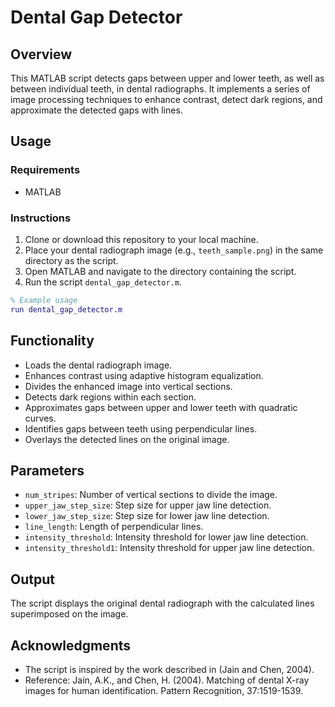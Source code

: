 # Dental Gap Detector

## Overview
This MATLAB script detects gaps between upper and lower teeth, as well as between individual teeth, in dental radiographs. It implements a series of image processing techniques to enhance contrast, detect dark regions, and approximate the detected gaps with lines.

## Usage

### Requirements
- MATLAB

### Instructions
1. Clone or download this repository to your local machine.
2. Place your dental radiograph image (e.g., `teeth_sample.png`) in the same directory as the script.
3. Open MATLAB and navigate to the directory containing the script.
4. Run the script `dental_gap_detector.m`.

```matlab
% Example usage
run dental_gap_detector.m
```

## Functionality

- Loads the dental radiograph image.
- Enhances contrast using adaptive histogram equalization.
- Divides the enhanced image into vertical sections.
- Detects dark regions within each section.
- Approximates gaps between upper and lower teeth with quadratic curves.
- Identifies gaps between teeth using perpendicular lines.
- Overlays the detected lines on the original image.

## Parameters
- `num_stripes`: Number of vertical sections to divide the image.
- `upper_jaw_step_size`: Step size for upper jaw line detection.
- `lower_jaw_step_size`: Step size for lower jaw line detection.
- `line_length`: Length of perpendicular lines.
- `intensity_threshold`: Intensity threshold for lower jaw line detection.
- `intensity_threshold1`: Intensity threshold for upper jaw line detection.

## Output
The script displays the original dental radiograph with the calculated lines superimposed on the image.

## Acknowledgments
- The script is inspired by the work described in (Jain and Chen, 2004).
- Reference: Jain, A.K., and Chen, H. (2004). Matching of dental X-ray images for human identification. Pattern Recognition, 37:1519-1539.

